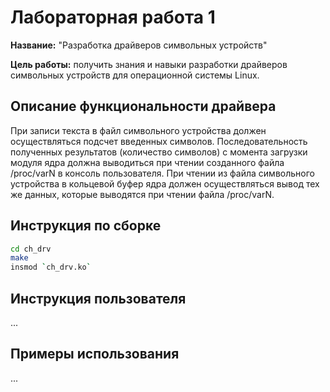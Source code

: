 # Лабораторная работа 1

**Название:** "Разработка драйверов символьных устройств"

**Цель работы:** получить знания и навыки разработки драйверов символьных
устройств для операционной системы Linux.

## Описание функциональности драйвера

При записи текста в файл символьного устройства должен
осуществляться подсчет введенных символов.
Последовательность полученных результатов (количество
символов) с момента загрузки модуля ядра должна выводиться
при чтении созданного файла /proc/varN в консоль
пользователя.
При чтении из файла символьного устройства в кольцевой
буфер ядра должен осуществляться вывод тех же данных,
которые выводятся при чтении файла /proc/varN.

## Инструкция по сборке

```bash
cd ch_drv
make
insmod `ch_drv.ko`
```


## Инструкция пользователя

...

## Примеры использования

...
